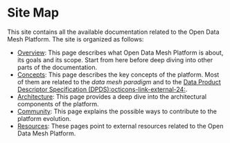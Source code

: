 # Site Map

This site contains all the available documentation related to the Open Data Mesh Platform. The site is organized as follows:

- [Overview](../overview/index.md): This page describes what Open Data Mesh Platform is about, its goals and its scope. Start from here before deep diving into other parts of the documentation.
- [Concepts](../concepts/index.md): This page describes the key concepts of the platform. Most of them are related to the *data mesh paradigm* and to the
<a href="https://dpds.opendatamesh.org/" target="_blank">Data Product Descriptor Specification (DPDS):octicons-link-external-24:</a>.
- [Architecture](../architecture/index.md): This page provides a deep dive into the architectural components of the platform.
- [Community](../community/index.md): This page explains the possible ways to contribute to the platform evolution.
- [Resources](../resources/index.md): These pages point to external resources related to the Open Data Mesh Platform.